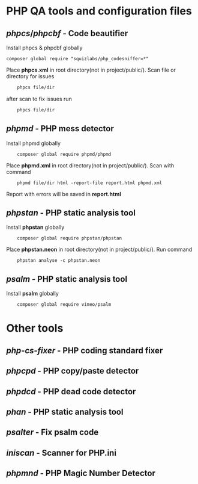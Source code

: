 # PHP QA tools and configuration files 

## _phpcs_/_phpcbf_ - Code beautifier
Install phpcs & phpcbf globally

```code
composer global require "squizlabs/php_codesniffer=*"
```
Place **phpcs.xml** in root directory(not in project/public/).
Scan file or directory for issues
```sh
    phpcs file/dir
```
after scan to fix issues run 
```sh
    phpcs file/dir
```
## _phpmd_ - PHP mess detector

Install phpmd globally
```code
    composer global require phpmd/phpmd
```
Place **phpmd.xml** in root directory(not in project/public/).
Scan with command
```code
    phpmd file/dir html -report-file report.html phpmd.xml
```
Report with errors will be saved in **report.html**
## _phpstan_ - PHP static analysis tool
Install **phpstan** globally

```code
    composer global require phpstan/phpstan
```
Place **phpstan.neon** in root directory(not in project/public/).
Run command 
```code
    phpstan analyse -c phpstan.neon
```
## _psalm_ - PHP static analysis tool
Install **psalm** globally
```code
    composer global require vimeo/psalm
```

# Other tools


## _php-cs-fixer_ - PHP coding standard fixer

## _phpcpd_ - PHP copy/paste detector

## _phpdcd_ - PHP dead code detector

## _phan_ - PHP static analysis tool

## _psalter_ - Fix psalm code 

## _iniscan_ - Scanner for PHP.ini

## _phpmnd_ - PHP Magic Number Detector
